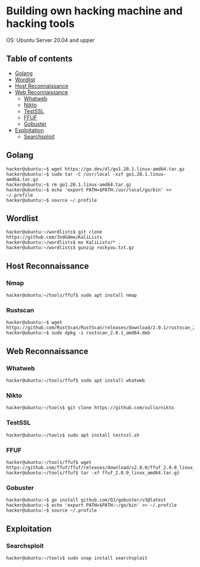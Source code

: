 # Building own hacking machine and hacking tools

OS: Ubuntu Server 20.04 and upper

## Table of contents
- [Golang](#Golang)
- [Wordlist](#Wordlist)
- [Host Reconnaissance](#Host-Reconnaissance)
- [Web Reconnaissance](#Web-Reconnaissance)
  - [Whatweb](#Whatweb)
  - [Nikto](#Nikto)
  - [TestSSL](#WTestSSL)
  - [FFUF](#FFUF)
  - [Gobuster](#Gobuster)
- [Exploitation](#Exploitation)
  - [Searchsploit](#Searchsploit)

## Golang

```console
hacker@ubuntu:~$ wget https://go.dev/dl/go1.20.1.linux-amd64.tar.gz
hacker@ubuntu:~$ sudo tar -C /usr/local -xzf go1.20.1.linux-amd64.tar.gz
hacker@ubuntu:~$ rm go1.20.1.linux-amd64.tar.gz
hacker@ubuntu:~$ echo 'export PATH=$PATH:/usr/local/go/bin' >> ~/.profile
hacker@ubuntu:~$ source ~/.profile
```

## Wordlist

```console
hacker@ubuntu:~/wordlists$ git clone https://github.com/3ndG4me/KaliLists
hacker@ubuntu:~/wordlists$ mv KaliLists/* .
hacker@ubuntu:~/wordlists$ gunzip rockyou.txt.gz
```

## Host Reconnaissance

### Nmap
```console
hacker@ubuntu:~/tools/ffuf$ sudo apt install nmap
```

### Rustscan
```console
hacker@ubuntu:~$ wget https://github.com/RustScan/RustScan/releases/download/2.0.1/rustscan_2.0.1_amd64.deb
hacker@ubuntu:~$ sudo dpkg -i rustscan_2.0.1_amd64.deb
```

## Web Reconnaissance

### Whatweb

```console
hacker@ubuntu:~/tools/ffuf$ sudo apt install whatweb
```

### Nikto
```console
hacker@ubuntu:~/tools$ git clone https://github.com/sullo/nikto
```

### TestSSL
```console
hacker@ubuntu:~/tools$ sudo apt install testssl.sh
```

### FFUF
```console
hacker@ubuntu:~/tools/ffuf$ wget https://github.com/ffuf/ffuf/releases/download/v2.0.0/ffuf_2.0.0_linux_amd64.tar.gz
hacker@ubuntu:~/tools/ffuf$ tar -xf ffuf_2.0.0_linux_amd64.tar.gz
```

### Gobuster
```console
hacker@ubuntu:~$ go install github.com/OJ/gobuster/v3@latest
hacker@ubuntu:~$ echo 'export PATH=$PATH:~/go/bin' >> ~/.profile
hacker@ubuntu:~$ source ~/.profile
```

## Exploitation
### Searchsploit
```console
hacker@ubuntu:~/tools$ sudo snap install searchsploit
```

